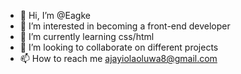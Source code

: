 - 👋 Hi, I’m @Eagke
- 👀 I’m interested in becoming a front-end developer 
- 🌱 I’m currently learning css/html
- 💞️ I’m looking to collaborate on different projects
- 📫 How to reach me ajayiolaoluwa8@gmail.com 

<!---
Eagke/Eagke is a ✨ special ✨ repository because its `README.md` (this file) appears on your GitHub profile.
You can click the Preview link to take a look at your changes.
--->
